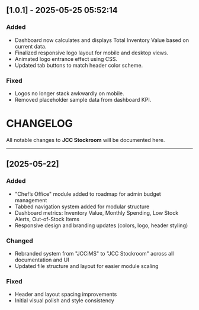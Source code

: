 ## [1.0.1] - 2025-05-25 05:52:14
### Added
- Dashboard now calculates and displays Total Inventory Value based on current data.
- Finalized responsive logo layout for mobile and desktop views.
- Animated logo entrance effect using CSS.
- Updated tab buttons to match header color scheme.

### Fixed
- Logos no longer stack awkwardly on mobile.
- Removed placeholder sample data from dashboard KPI.

# CHANGELOG

All notable changes to **JCC Stockroom** will be documented here.

---

## [2025-05-22]
### Added
- "Chef’s Office" module added to roadmap for admin budget management
- Tabbed navigation system added for modular structure
- Dashboard metrics: Inventory Value, Monthly Spending, Low Stock Alerts, Out-of-Stock Items
- Responsive design and branding updates (colors, logo, header styling)

### Changed
- Rebranded system from "JCCiMS" to "JCC Stockroom" across all documentation and UI
- Updated file structure and layout for easier module scaling

### Fixed
- Header and layout spacing improvements
- Initial visual polish and style consistency